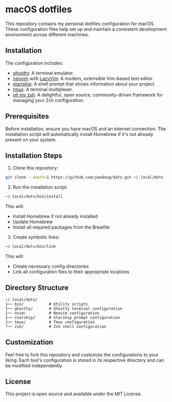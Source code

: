 # macOS dotfiles

This repository contains my personal dotfiles configuration for macOS. These configuration files help set up and maintain a consistent development environment across different machines.

## Installation

The configuration includes:
- [ghostty](https://github.com/ghostty/ghostty): A terminal emulator.
- [neovim](https://neovim.io/) with [LazyVim](https://github.com/LazyVim/LazyVim): A modern, extensible Vim-based text editor.
- [startship](https://github.com/starship/starship): A shell prompt that shows information about your project.
- [tmux](https://github.com/tmux/tmux): A terminal multiplexer.
- [oh my zsh](https://ohmyz.sh/): A delightful, open source, community-driven framework for managing your Zsh configuration.

## Prerequisites

Before installation, ensure you have macOS and an internet connection. The installation script will automatically install Homebrew if it's not already present on your system.

## Installation Steps

1. Clone this repository:

```bash
git clone --depth=1 https://github.com/yaodong/dots.git ~/.local/dots
```

2. Run the installation script:

```bash
~/.local/dots/bin/install
```

This will:
- Install Homebrew if not already installed
- Update Homebrew
- Install all required packages from the Brewfile

3. Create symbolic links:

```bash
~/.local/dots/bin/link
```

This will:
- Create necessary config directories
- Link all configuration files to their appropriate locations

## Directory Structure

```
~/.local/dots/
├── bin/           # Utility scripts
├── ghostty/       # Ghostty terminal configuration
├── nvim/          # Neovim configuration
├── starship/      # Starship prompt configuration
├── tmux/          # Tmux configuration
└── zsh/           # Zsh shell configuration
```

## Customization

Feel free to fork this repository and customize the configurations to your liking. Each tool's configuration is stored in its respective directory and can be modified independently.

## License

This project is open source and available under the MIT License.

